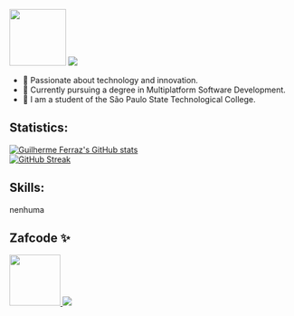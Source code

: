 <p>
  <img src="https://upload.wikimedia.org/wikipedia/commons/thumb/1/19/Ita%C3%BA_Unibanco_logo_2023.svg/2048px-Ita%C3%BA_Unibanco_logo_2023.svg.png" width="100px">
  <a href="https://github.com/gui-zaf">
    <img src="https://readme-typing-svg.demolab.com?font=Montserrat&weight=700&size=50&duration=4000&pause=1000&color=FA5719&background=574D0D00&repeat=false&random=false&width=620&height=70&lines=Investment+Analyst">
  </a>
</p>

- 🚀 Passionate about technology and innovation.
- 📕 Currently pursuing a degree in Multiplatform Software Development.
- 🏫 I am a student of the São Paulo State Technological College.

## Statistics:

[![Guilherme Ferraz's GitHub stats](https://github-readme-stats-sigma-five.vercel.app/api?username=gui-zaf&count_private=true&hide=contribs&hide_title=true&layout=compact&show_icons=true&theme=dark&icon_color=58a6ff&hide_border=true&border_radius=16)](https://github.com/gui-zaf) <br>
[![GitHub Streak](https://streak-stats.demolab.com?user=gui-zaf&theme=dark&hide_border=true&exclude_days=Sun%2CSat)](https://github.com/gui-zaf)

## Skills:

nenhuma

## Zafcode ✨<br>
<p>
     
  <a href="https://www.zafcode.com.br/">
      <img src="https://www.zafcode.com.br/images/zafcode.png" width="90px">
    <img src="https://readme-typing-svg.demolab.com?font=Montserrat&weight=700&size=30&duration=4000&pause=1000&color=844EFD&background=574D0D00&repeat=false&random=false&width=620&height=50&lines=Portfolio">
  </a>
</p>
